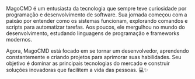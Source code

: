 MagoCMD é um entusiasta da tecnologia que sempre teve curiosidade por programação e desenvolvimento de software. Sua jornada começou com a paixão por entender como os sistemas funcionam, explorando comandos e scripts para automatizar tarefas. Aos poucos, ele mergulhou no mundo do desenvolvimento, estudando linguagens de programação e frameworks modernos.

Agora, MagoCMD está focado em se tornar um desenvolvedor, aprendendo constantemente e criando projetos para aprimorar suas habilidades. Seu objetivo é dominar as principais tecnologias do mercado e construir soluções inovadoras que facilitem a vida das pessoas. 💻✨
